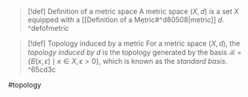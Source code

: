>[!def] Definition of a metric space
>A metric space $(X,d)$ is a set $X$ equipped with a [[Definition of a Metric#^d80508|metric]] $d$. ^defofmetric

>[!def] Topology induced by a metric
>For a metric space $(X,d)$, the *topology induced by $d$* is the topology generated by the basis $\mathcal{B} = \{B(x,\epsilon) \mid x \in X, \epsilon > 0\}$, which is known as the *standard basis*. ^65cd3c

#topology 